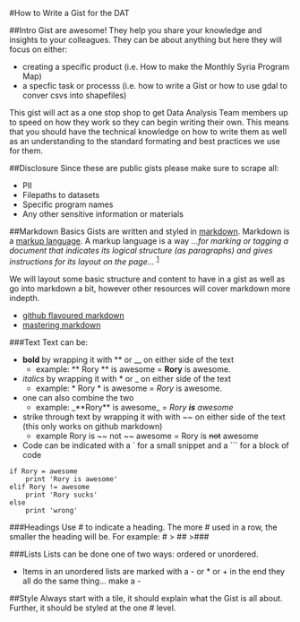 
#How to Write a Gist for the DAT

##Intro
Gist are awesome!  They help you share your knowledge and insights to your colleagues.  They can be about anything but here they will focus on either:
- creating a specific product (i.e. How to make the Monthly Syria Program Map)
- a specfic task or processs (i.e. how to write a Gist or how to use gdal to conver csvs into shapefiles)

This gist will act as a one stop shop to get Data Analysis Team members up to speed on how they work so they can begin writing their own.  This means that you should have the technical knowledge on how to write them as well as an understanding to the standard formating and best practices we use for them.

##Disclosure 
Since these are public gists please make sure to scrape all:
- PII
- Filepaths to datasets
- Specific program names
- Any other sensitive information or materials

##Markdown Basics
Gists are written and styled in [markdown](https://en.wikipedia.org/wiki/Markdown). Markdown is a [markup language](https://en.wikipedia.org/wiki/Markup_language).  A markup language is a way *...for marking or tagging a document that indicates its logical structure (as paragraphs) and gives instructions for its layout on the page...*
<sup>[1](http://www.merriam-webster.com/dictionary/markup%20language)</sup>

We will layout some basic structure and content to have in a gist as well as go into markdown a bit, however other resources will cover markdown more indepth.
- [github flavoured markdown](https://help.github.com/articles/github-flavored-markdown/)
- [mastering markdown](https://guides.github.com/features/mastering-markdown/)

###Text
Text can be: 
- **bold** by wrapping it with \*\* or \__ on either side of the text
  - example: \*\* Rory \*\* is awesome = **Rory** is awesome.  
- *italics* by wrapping it with \* or \_ on either side of the text
  - example: \* Rory \* is awesome = *Rory* is awesome. 
- one can also combine the two
  -  example: \_\*\*Rory\*\* is awesome\_ = _Rory **is** awesome_
- strike through text by wrapping it with with \~\~ on either side of the text (this only works on github markdown)
  - example Rory is \~\~ not \~\~ awesome = Rory is ~~not~~ awesome
- Code can be indicated with a \` for a small snippet and a \`\`\` for a block of code 

```
if Rory = awesome 
    print 'Rory is awesome'
elif Rory != awesome
    print 'Rory sucks'
else
    print 'wrong'
```

###Headings
Use \# to indicate a heading.  The more \# used in a row, the smaller the heading will be.  For example: \# > \#\# >\#\#\#

###Lists
Lists can be done one of two ways: ordered or unordered. 
- Items in an unordered lists are marked with a \- or \* or \+ in the end they all do the same thing... make a -


##Style
Always start with a tile, it should explain what the Gist is all about.  Further, it should be styled at the one \# level.

